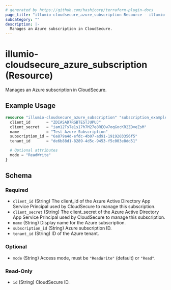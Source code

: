 ```yaml
---
# generated by https://github.com/hashicorp/terraform-plugin-docs
page_title: "illumio-cloudsecure_azure_subscription Resource - illumio-cloudsecure"
subcategory: ""
description: |-
  Manages an Azure subscription in CloudSecure.
---
```


# illumio-cloudsecure_azure_subscription (Resource)

Manages an Azure subscription in CloudSecure.

## Example Usage

```terraform
resource "illumio-cloudsecure_azure_subscription" "subscription_example" {
  client_id       = "ZDIASAD7RGBTESTJUPUJ"
  client_secret   = "iam12TsTe1s17h7M27e8REGw7oqGocKR2ZDveZsM"
  name            = "Test Azure Subscription"
  subscription_id = "6a879a4d-efdc-4b07-ad91-1919203356f5"
  tenant_id       = "de6b88d1-8289-4d5c-9453-f5c003e8dd51"

  # Optional attributes
  mode = "ReadWrite"
}
```

<!-- schema generated by tfplugindocs -->
## Schema

### Required

- `client_id` (String) The client_id of the Azure Active Directory App Service Principal used by CloudSecure to manage this subscription.
- `client_secret` (String) The client_secret of the Azure Active Directory App Service Principal used by CloudSecure to manage this subscription.
- `name` (String) Display name for the Azure subscription.
- `subscription_id` (String) Azure subscription ID.
- `tenant_id` (String) ID of the Azure tenant.

### Optional

- `mode` (String) Access mode, must be `"ReadWrite"` (default) or `"Read"`.

### Read-Only

- `id` (String) CloudSecure ID.
